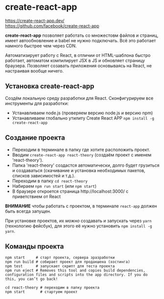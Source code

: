 # create-react-app
https://create-react-app.dev/<br />
https://github.com/facebook/create-react-app

**create-react-app** позволяет работать со множестовм файлов и страниц, имеет автообновление и babel не нужно подключать. Всё это работает намного быстрее чем через CDN.

Автоматизирует работу с React, в отличии от HTML-шаблона быстро работает, автоматом компилирует JSX в JS и обновляет страницу браузера. Позволяет созавать приложения основываясь на React, не настраивая вообще ничего.

## Установка create-react-app
Создём локальную среду разработки для React. Сконфигурируем все инструменты для разработки:
* Устанавливаем node.js (проверяем версию node.js и версию npm)
* Устанавливаем глобально утилиту Create React APP `npm install -g create-react-app`

## Создание проекта
* Переходим в терминале в папку где хотите расположить проект.
* Вводим `create-react-app react-theory` (создаём проект с именем 'react-theory').
* Папка 'react-theory' создастся автоматически, долго будет грузиться и создаваться (скачивание и установка необходимых пакетов, списков зависимостей и т.д.).
* Переходим в папку `cd react-theory`
* Набираем `npm run start` (или `npm start`)
* В браузере откроется страница http://localhost:3000/ с приветствием от React

**ВНИМАНИЕ** чтобы работать с проектом, в терминале `react-app` должен быть всегда запущен.

При установке проектов, их *можно* создавать и запускать через `yarn` (технологию фейсбук), для этого её нужно установить `npm install -g yarn`.

## Команды проекта
    npm start     # старт проекта, сервера зразработки
    npm run build # собирает проект для продакшена (хостинга)
    npm test      # запускает скрипт для теста проекта
    npm run eject # Removes this tool and copies build dependencies, configuration files and scripts into the app directory. If you do this, you can’t go back!
    
    cd react-theory # переходим в папку проекта
    npm start       # стартуем проект
